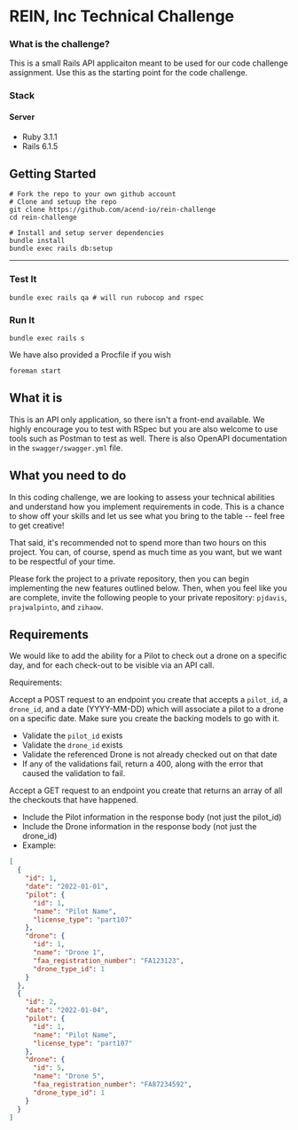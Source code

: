 # REIN, Inc Technical Challenge

### What is the challenge?
This is a small Rails API applicaiton meant to be used for our code challenge assignment. Use this as the starting 
point for the code challenge.

### Stack
#### Server
* Ruby 3.1.1
* Rails 6.1.5

## Getting Started
```shell
# Fork the repo to your own github account
# Clone and setuup the repo
git clone https://github.com/acend-io/rein-challenge
cd rein-challenge

# Install and setup server dependencies
bundle install
bundle exec rails db:setup
```

---

### Test It
```shell
bundle exec rails qa # will run rubocop and rspec
```
### Run It
```shell
bundle exec rails s
```
We have also provided a Procfile if you wish 
```shell
foreman start
```

## What it is
This is an API only application, so there isn't a front-end available. We highly encourage you to test with RSpec 
but you are also welcome to use tools such as Postman to test as well. There is also OpenAPI documentation in the 
`swagger/swagger.yml` file.

## What you need to do

In this coding challenge, we are looking to assess your technical abilities and understand how you implement 
requirements in code. This is a chance to show off your skills and let us see what you bring to the table -- feel 
free to get creative!

That said, it's recommended not to spend more than two hours on this project. You can, of course, spend as much time 
as you want, but we want to be respectful of your time.

Please fork the project to a private repository, then you can begin implementing the new features outlined below. 
Then, when you feel like you are complete, invite the following people to your private repository: `pjdavis`, 
`prajwalpinto`, and `zihaow`.

## Requirements

We would like to add the ability for a Pilot to check out a drone on a specific day, and for each check-out to be 
visible via an API call. 

Requirements: 

Accept a POST request to an endpoint you create that accepts a `pilot_id`, a `drone_id`, and a date (YYYY-MM-DD) which 
will associate a pilot 
to a drone on a specific date. Make sure you create the backing models to go with it.
- Validate the `pilot_id` exists
- Validate the `drone_id` exists
- Validate the referenced Drone is not already checked out on that date
- If any of the validations fail, return a 400, along with the error that caused the validation to fail.

Accept a GET request to an endpoint you create that returns an array of all the checkouts that have happened. 
- Include the Pilot information in the response body (not just the pilot_id)
- Include the Drone information in the response body (not just the drone_id)
- Example:

```json
[
  {
    "id": 1,
    "date": "2022-01-01",
    "pilot": {
      "id": 1,
      "name": "Pilot Name",
      "license_type": "part107"
    },
    "drone": {
      "id": 1,
      "name": "Drone 1",
      "faa_registration_number": "FA123123",
      "drone_type_id": 1
    }
  },
  {
    "id": 2,
    "date": "2022-01-04",
    "pilot": {
      "id": 1,
      "name": "Pilot Name",
      "license_type": "part107"
    },
    "drone": {
      "id": 5,
      "name": "Drone 5",
      "faa_registration_number": "FA87234592",
      "drone_type_id": 1
    }
  }
]
```
